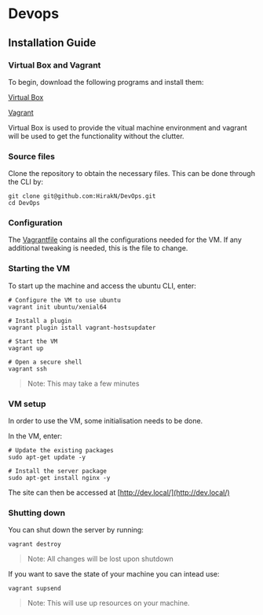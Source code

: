 # Devops

## Installation Guide

### Virtual Box and Vagrant

To begin, download the following programs and install them:

[Virtual Box](https://www.virtualbox.org/wiki/Downloads)

[Vagrant](https://www.vagrantup.com/downloads.html)

Virtual Box is used to provide the vitual machine environment and vagrant will be used to get the functionality without the clutter.

### Source files
Clone the repository to obtain the necessary files. This can be done through the CLI by:

	git clone git@github.com:HirakN/DevOps.git
	cd DevOps


### Configuration
The [Vagrantfile](Vagrantfile) contains all the configurations needed for the VM. If any additional tweaking is needed, this is the file to change.

### Starting the VM
To start up the machine and access the ubuntu CLI, enter:
	
	# Configure the VM to use ubuntu
	vagrant init ubuntu/xenial64
	
	# Install a plugin
	vagrant plugin istall vagrant-hostsupdater
	
	# Start the VM
	vagrant up
	
	# Open a secure shell
	vagrant ssh
	
>Note: This may take a few minutes
	
### VM setup
In order to use the VM, some initialisation needs to be done.

In the VM, enter:

	# Update the existing packages
	sudo apt-get update -y 
	
	# Install the server package
	sudo apt-get install nginx -y
	
The site can then be accessed at [http://dev.local/](http://dev.local/)

### Shutting down

You can shut down the server by running:

	vagrant destroy
	
>Note: All changes will be lost upon shutdown

If you want to save the state of your machine you can intead use:

	vagrant supsend
	
>Note: This will use up resources on your machine.	
	


